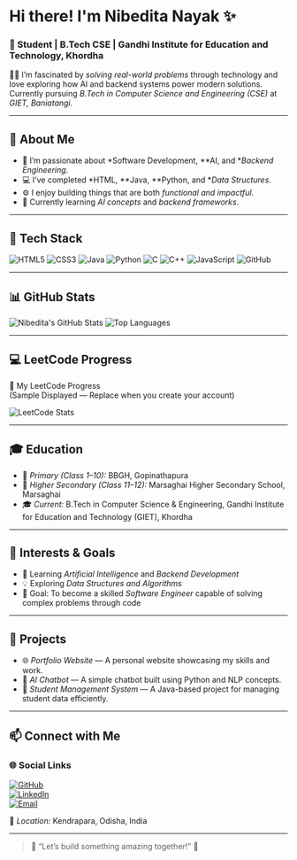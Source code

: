 # Hi there! I'm Nibedita Nayak ✨

### 🚀 Student | B.Tech CSE | Gandhi Institute for Education and Technology, Khordha  

👩‍💻 I’m fascinated by *solving real-world problems* through technology and love exploring how AI and backend systems power modern solutions.  
Currently pursuing *B.Tech in Computer Science and Engineering (CSE)* at *GIET, Baniatangi*.

---

## 🧠 About Me

- 🌱 I’m passionate about *Software Development, **AI, and **Backend Engineering*.  
- 💻 I’ve completed *HTML, **Java, **Python, and **Data Structures*.  
- ⚙ I enjoy building things that are both *functional and impactful*.  
- 🎯 Currently learning *AI concepts* and *backend frameworks*.  

---

## 🧰 Tech Stack

![HTML5](https://img.shields.io/badge/HTML5-E34F26?style=for-the-badge&logo=html5&logoColor=white)
![CSS3](https://img.shields.io/badge/CSS3-1572B6?style=for-the-badge&logo=css3&logoColor=white)
![Java](https://img.shields.io/badge/Java-ED8B00?style=for-the-badge&logo=java&logoColor=white)
![Python](https://img.shields.io/badge/Python-3776AB?style=for-the-badge&logo=python&logoColor=white)
![C](https://img.shields.io/badge/C-00599C?style=for-the-badge&logo=c&logoColor=white)
![C++](https://img.shields.io/badge/C++-00427E?style=for-the-badge&logo=cplusplus&logoColor=white)
![JavaScript](https://img.shields.io/badge/JavaScript-F7E017?style=for-the-badge&logo=javascript&logoColor=black)
![GitHub](https://img.shields.io/badge/GitHub-121011?style=for-the-badge&logo=github&logoColor=white)

---

## 📊 GitHub Stats

![Nibedita's GitHub Stats](https://github-readme-stats.vercel.app/api?username=nibeditanayak-111NN&show_icons=true&theme=radical)
![Top Languages](https://github-readme-stats.vercel.app/api/top-langs/?username=nibeditanayak-111NN&layout=compact&theme=radical)

---

## 💻 LeetCode Progress

🚀 My LeetCode Progress  
(Sample Displayed — Replace when you create your account)  

![LeetCode Stats](https://leetcard.jacoblin.cool/leetcodepro123?theme=dark&font=Karma&ext=contest)

---

## 🎓 Education

- 🏫 *Primary (Class 1–10):* BBGH, Gopinathapura  
- 🏫 *Higher Secondary (Class 11–12):* Marsaghai Higher Secondary School, Marsaghai  
- 🎓 *Current:* B.Tech in Computer Science & Engineering, Gandhi Institute for Education and Technology (GIET), Khordha  

---

## 🧭 Interests & Goals

- 🤖 Learning *Artificial Intelligence* and *Backend Development*  
- 💡 Exploring *Data Structures and Algorithms*  
- 🧩 Goal: To become a skilled *Software Engineer* capable of solving complex problems through code  

---

## 📂 Projects

- 🌐 *Portfolio Website* — A personal website showcasing my skills and work.  
- 🧠 *AI Chatbot* — A simple chatbot built using Python and NLP concepts.  
- 💾 *Student Management System* — A Java-based project for managing student data efficiently.  

---

## 📫 Connect with Me

### 🌐 Social Links  
[![GitHub](https://img.shields.io/badge/GitHub-nibeditanayak--111NN-181717?style=for-the-badge&logo=github)](https://github.com/nibeditanayak-111NN)  
[![LinkedIn](https://img.shields.io/badge/LinkedIn-Nibedita%20Nayak-blue?style=for-the-badge&logo=linkedin)](https://linkedin.com/in/nibedita-nayak)  
[![Email](https://img.shields.io/badge/Email-nibeditanayak@gmail.com-red?style=for-the-badge&logo=gmail&logoColor=white)](mailto:nibeditanayak@gmail.com)

📍 *Location:* Kendrapara, Odisha, India  

---

> 💬 “Let’s build something amazing together!” 💪
